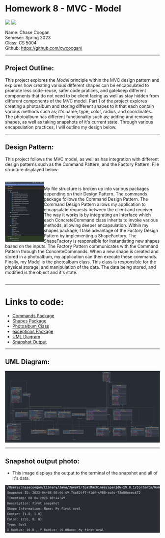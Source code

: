 # Homework 8 - MVC - Model
![](https://img.shields.io/badge/Homework%208-MVC-blue) ![](https://img.shields.io/badge/Codestyle-Java-green)



Name: Chase Coogan\
Semeser: Spring 2023\
Class: CS 5004\
Github: https://github.com/cwcoogan\
___
## Project Outline:
This project explores the _Model_ principle within the MVC design pattern and explores how creating various different shapes can be encapsulated to promote less code-reuse, safer code pratices, and gatekeep different components that do not need to be client facing as well as stay hidden from different components of the MVC model. Part 1 of the project explores creating a photoalbum and storing different shapes to it that each contain various methods such as;  it's name; type, color, radius, and coordinates. The photoalbum has different functionality such as; adding and removing shapes, as well as taking snapshots of it's current state. Through various encapsulation practices, I will outline  my design below.
___ 
## Design Pattern:
This project follows the MVC model, as well as has integration with different design patterns such as the Command Pattern, and the Factory Pattern. File structure displayed below:

<br/>

<img src="filestructure.png" width="25%" height="40%" align="left" />
  
My file structure is broken up into various packages depending on their Design Pattern. The commands package follows the Command Design Pattern. The Command Design Pattern allows my application to encapsulate requests between the client and receiver. The way it works is by integrating an Interface which each ConcreteCommand class inherits to invoke various methods, allowing deeper encapsulation. Within my shapes package, I take advantage of the Factory Design Pattern by implementing a ShapeFactory. The ShapeFactory is responsible for instantiating new shapes based on the inputs. The Factory Pattern communicates with the Command Pattern through the ConcreteCommands. When a new shape is created and stored in a photoalbum, my application can then execute these commands. Finally, my Model is the photoalbum class. This class is responsible for the physical storage, and manipulation of the data. The data being stored, and modified is the object and it's state.
<br clear="left"/>
<br/>
___ 
# Links to code:
* [Commands Package](src/commands)
* [Shapes Package](src/shapes)
* [Photoalbum Class](src/photoalbum.java)
* [exceptions Package](src/exceptions)
* [UML Diagram](UML.png)
* [Snapshot Output](snapshot.png)
___ 
## UML Diagram:

![](UML.png)

___
## Snapshot output photo:
* This image displays the output to the terminal of the snapshot and all of it's data.

![](snapshot.png)

        








